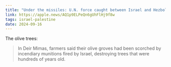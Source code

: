 ```yaml
---
title: "Under the missiles: U.N. force caught between Israel and Hezbollah"
link: https://apple.news/AQ1p9ELPeQn6gUhFlHj9f8w
tags: israel-palestine
date: 2024-09-16
---
```


The olive trees:

> In Deir Mimas, farmers said their olive groves had been scorched by incendiary munitions fired by Israel, destroying trees that were hundreds of years old.
